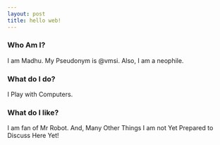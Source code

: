```yaml
---
layout: post
title: hello web!
---
```


### Who Am I?

I am Madhu.
My Pseudonym is @vmsi.
Also, I am a neophile.

### What do I do?

I Play with Computers.

### What do I like?

I am fan of Mr Robot.
And, Many Other Things I am not Yet Prepared to Discuss Here Yet!
